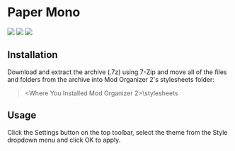 # Paper Mono

![](https://i.imgur.com/Jll0WEA.png)
![](https://staticdelivery.nexusmods.com/mods/110/images/64439/64439-1575343021-1979215660.png)
![](https://staticdelivery.nexusmods.com/mods/110/images/64439/64439-1575343022-94354463.png)

## Installation

Download and extract the archive (.7z) using 7-Zip and move all of the files and folders from the archive into Mod Organizer 2's stylesheets folder:

> <Where You Installed Mod Organizer 2>\stylesheets

## Usage

Click the Settings button on the top toolbar, select the theme from the Style dropdown menu and click OK to apply.
